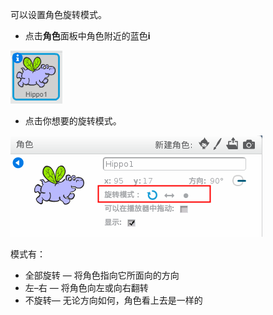 可以设置角色旋转模式。

- 点击**角色**面板中角色附近的蓝色**i**

![点击i](images/click-i.png)

- 点击你想要的旋转模式。

![不同的旋转模式](images/rotation-style.png)

模式有：

- 全部旋转 — 将角色指向它所面向的方向
- 左–右 — 将角色向左或向右翻转
- 不旋转— 无论方向如何，角色看上去是一样的